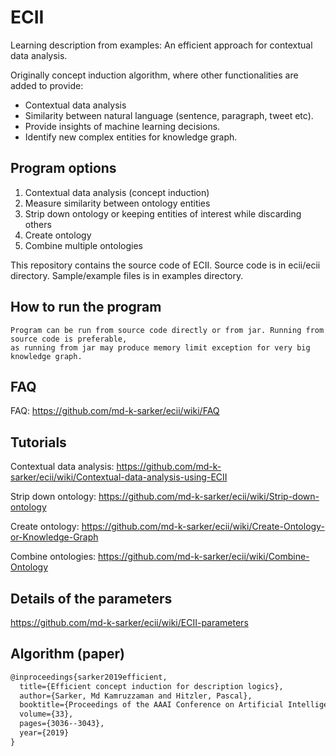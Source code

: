 # ECII

Learning description from examples: An efficient approach for contextual data analysis.

Originally concept induction algorithm, where other functionalities are added to provide:

- Contextual data analysis
- Similarity between natural language (sentence, paragraph, tweet etc).
- Provide insights of machine learning decisions.
- Identify new complex entities for knowledge graph.  

## Program options

1. Contextual data analysis (concept induction)
2. Measure similarity between ontology entities
3. Strip down ontology or keeping entities of interest while discarding others
4. Create ontology
5. Combine multiple ontologies

This repository contains the source code of ECII. 
Source code is in ecii/ecii directory.
Sample/example files is in examples directory.

## How to run the program

    Program can be run from source code directly or from jar. Running from source code is preferable, 
    as running from jar may produce memory limit exception for very big knowledge graph.  
    

## FAQ

FAQ: https://github.com/md-k-sarker/ecii/wiki/FAQ


## Tutorials

Contextual data analysis: https://github.com/md-k-sarker/ecii/wiki/Contextual-data-analysis-using-ECII

Strip down ontology: https://github.com/md-k-sarker/ecii/wiki/Strip-down-ontology

Create ontology: https://github.com/md-k-sarker/ecii/wiki/Create-Ontology-or-Knowledge-Graph

Combine ontologies: https://github.com/md-k-sarker/ecii/wiki/Combine-Ontology


## Details of the parameters

https://github.com/md-k-sarker/ecii/wiki/ECII-parameters



## Algorithm (paper)

```latex
@inproceedings{sarker2019efficient,
  title={Efficient concept induction for description logics},
  author={Sarker, Md Kamruzzaman and Hitzler, Pascal},
  booktitle={Proceedings of the AAAI Conference on Artificial Intelligence},
  volume={33},
  pages={3036--3043},
  year={2019}
}
```

